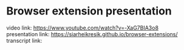 # Browser extension presentation

video link: https://www.youtube.com/watch?v=-XaG7BIA3o8  
presentation link: https://siarheikresik.github.io/browser-extensions/  
transcript link:
